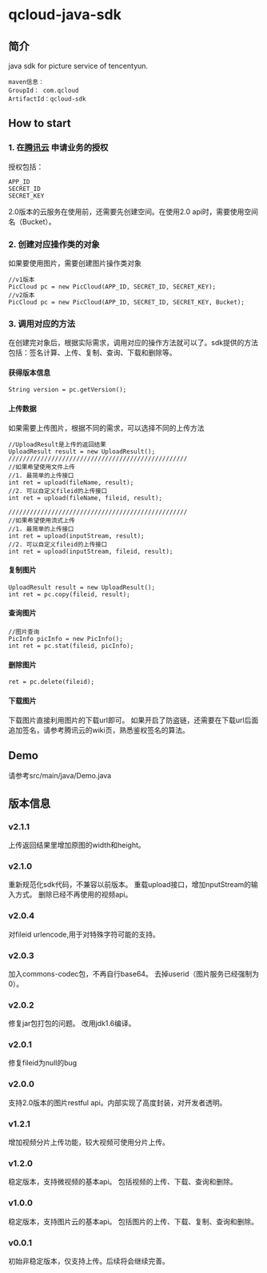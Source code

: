 qcloud-java-sdk
===================================
简介
----------------------------------- 
java sdk for picture service of tencentyun.

	maven信息：
	GroupId： com.qcloud
	ArtifactId：qcloud-sdk

How to start
----------------------------------- 
### 1. 在[腾讯云](http://app.qcloud.com) 申请业务的授权
授权包括：
		
	APP_ID 
	SECRET_ID
	SECRET_KEY
2.0版本的云服务在使用前，还需要先创建空间。在使用2.0 api时，需要使用空间名（Bucket）。

### 2. 创建对应操作类的对象
如果要使用图片，需要创建图片操作类对象
		
	//v1版本	
	PicCloud pc = new PicCloud(APP_ID, SECRET_ID, SECRET_KEY);
	//v2版本
	PicCloud pc = new PicCloud(APP_ID, SECRET_ID, SECRET_KEY, Bucket);

### 3. 调用对应的方法
在创建完对象后，根据实际需求，调用对应的操作方法就可以了。sdk提供的方法包括：签名计算、上传、复制、查询、下载和删除等。
#### 获得版本信息
		
	String version = pc.getVersion();

#### 上传数据
如果需要上传图片，根据不同的需求，可以选择不同的上传方法
			
	//UploadResult是上传的返回结果
	UploadResult result = new UploadResult();
	//////////////////////////////////////////////////
	//如果希望使用文件上传
	//1. 最简单的上传接口
	int ret = upload(fileName, result);
	//2. 可以自定义fileid的上传接口
	int ret = upload(fileName, fileid, result);

	//////////////////////////////////////////////////
	//如果希望使用流式上传
	//1. 最简单的上传接口
	int ret = upload(inputStream, result);
	//2. 可以自定义fileid的上传接口
	int ret = upload(inputStream, fileid, result);

#### 复制图片
		
	UploadResult result = new UploadResult();
	int ret = pc.copy(fileid, result);

#### 查询图片
		
	//图片查询
	PicInfo picInfo = new PicInfo();	
	int ret = pc.stat(fileid, picInfo);

#### 删除图片
		
	ret = pc.delete(fileid);

#### 下载图片
下载图片直接利用图片的下载url即可。
如果开启了防盗链，还需要在下载url后面追加签名，请参考腾讯云的wiki页，熟悉鉴权签名的算法。

Demo
----------------------------------- 
请参考src/main/java/Demo.java

版本信息
----------------------------------- 
### v2.1.1
上传返回结果里增加原图的width和height。

### v2.1.0
重新规范化sdk代码，不兼容以前版本。
重载upload接口，增加nputStream的输入方式。
删除已经不再使用的视频api。

### v2.0.4
对fileid urlencode,用于对特殊字符可能的支持。

### v2.0.3
加入commons-codec包，不再自行base64。
去掉userid（图片服务已经强制为0）。

### v2.0.2
修复jar包打包的问题。
改用jdk1.6编译。

### v2.0.1
修复fileid为null的bug

### v2.0.0
支持2.0版本的图片restful api。内部实现了高度封装，对开发者透明。

### v1.2.1
增加视频分片上传功能，较大视频可使用分片上传。

### v1.2.0
稳定版本，支持微视频的基本api。
包括视频的上传、下载、查询和删除。

### v1.0.0
稳定版本，支持图片云的基本api。
包括图片的上传、下载、复制、查询和删除。

### v0.0.1
初始非稳定版本，仅支持上传。后续将会继续完善。


